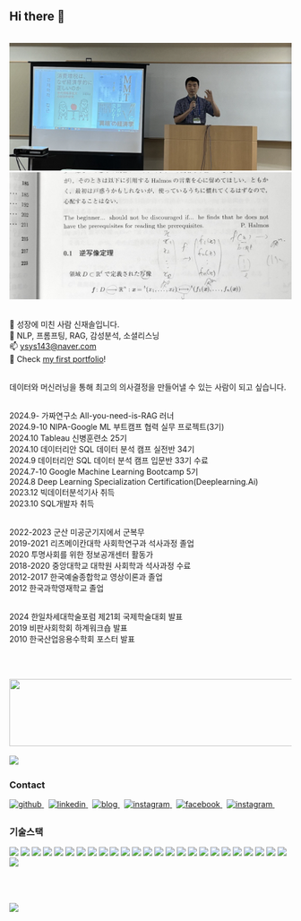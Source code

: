 <!--타이틀 부분-->
<div align="left">


## Hi there 👋

<br>
 <img src="https://github.com/ysys143/ysys143/blob/main/sympo2.png?raw=true" width=700 /> <br>
 <img src="https://github.com/ysys143/ysys143/blob/main/my_motto.png?raw=true" width=700 />
<br><br/>

🌱 성장에 미친 사람 신재솔입니다.<br/>
📖 NLP, 프롬프팅, RAG, 감성분석, 소셜리스닝<br/>
📫 ysys143@naver.com<br/>
💼 Check <a href="https://drive.google.com/file/d/1UDpnOrvN0_wrrphU8UkVyhQ1wSaRiiTs/view?usp=sharing"> my first portfolio</a>!<br/><br/>

데이터와 머신러닝을 통해 최고의 의사결정을 만들어낼 수 있는 사람이 되고 싶습니다.<br/><br/>


2024.9- 가짜연구소 All-you-need-is-RAG 러너<br/>
2024.9-10 NIPA-Google ML 부트캠프 협력 실무 프로젝트(3기)<br/>
2024.10 Tableau 신병훈련소 25기<br/>
2024.10 데이터리안 SQL 데이터 분석 캠프 실전반 34기 <br/>
2024.9 데이터리안 SQL 데이터 분석 캠프 입문반 33기 수료<br/>
2024.7-10 Google Machine Learning Bootcamp 5기<br/>
2024.8 Deep Learning Specialization Certification(Deeplearning.Ai)<br/>
2023.12 빅데이터분석기사 취득<br/>
2023.10 SQL개발자 취득<br/><br/>

2022-2023 군산 미공군기지에서 군복무<br/>
2019-2021 리츠메이칸대학 사회학연구과 석사과정 졸업<br/>
2020 투명사회를 위한 정보공개센터 활동가<br/>
2018-2020 중앙대학교 대학원 사회학과 석사과정 수료<br/>
2012-2017 한국예술종합학교 영상이론과 졸업<br/>
2012 한국과학영재학교 졸업<br/><br/>

2024 한일차세대학술포럼 제21회 국제학술대회 발표<br/>
2019 비판사회학회 하계워크숍 발표<br/>
2010 한국산업응용수학회 포스터 발표<br/>

<br/><br/>

<a href="https://github.com/devxb/gitanimals">
  <img src="https://render.gitanimals.org/lines/ysys143?pet-id=1" width="1200" height="120"/>
</a>

<a href="https://hits.seeyoufarm.com"><img src="https://hits.seeyoufarm.com/api/count/incr/badge.svg?url=https%3A%2F%2Fgithub.com%2Fysys143%2F&count_bg=%2379C83D&title_bg=%23555555&icon=&icon_color=%23E7E7E7&title=hits&edge_flat=false"/></a>
<br/>

### Contact

<a href="https://github.com/ysys143" target="_blank">
<img src=https://img.shields.io/badge/github-%2324292e.svg?&style=for-the-badge&logo=github&logoColor=white alt=github style="margin-bottom: 5px;" />
</a>&nbsp;
<a href="https://www.linkedin.com/in/jaesol-shin-4368a2238/" target="_blank">
<img src=https://img.shields.io/badge/linkedin-%231E77B5.svg?&style=for-the-badge&logo=linkedin&logoColor=white alt=linkedin style="margin-bottom: 5px;" />
</a>&nbsp;
<a href="https://socml.tistory.com/" target="_blank">
<img src=https://img.shields.io/badge/rss-F88900?style=for-the-badge&logo=rss&logoColor=white alt=blog style="margin-bottom: 5px;" />
</a>&nbsp;
<a href="https://www.kaggle.com/jaesolshin" target="_blank">
<img src=https://img.shields.io/badge/Kaggle-035a7d?style=for-the-badge&logo=kaggle&logoColor=white alt=instagram style="margin-bottom: 5px;" />
</a>&nbsp;
<a href="https://www.facebook.com/sol1917" target="_blank">
<img src=https://img.shields.io/badge/facebook-%232E87FB.svg?&style=for-the-badge&logo=facebook&logoColor=white alt=facebook style="margin-bottom: 5px;" />
</a>&nbsp;
<a href="https://www.instagram.com/roomnumber103" target="_blank">
<img src=https://img.shields.io/badge/instagram-%23000000.svg?&style=for-the-badge&logo=instagram&logoColor=white&color=dd2a7b alt=instagram style="margin-bottom: 5px;" />
</a>&nbsp;

### 기술스택

<img src="https://img.shields.io/badge/Python-3776AB?style=for-the-badge&logo=Python&logoColor=white">
<img src="https://img.shields.io/badge/Matplotlib-%23ffffff.svg?style=for-the-badge&logo=Matplotlib&logoColor=black">
<img src="https://img.shields.io/badge/numpy-%23013243.svg?style=for-the-badge&logo=numpy&logoColor=white">
<img src="https://img.shields.io/badge/pandas-%23150458.svg?style=for-the-badge&logo=pandas&logoColor=white">
<img src="https://img.shields.io/badge/scikit--learn-%23F7931E.svg?style=for-the-badge&logo=scikit-learn&logoColor=white">
<img src="https://img.shields.io/badge/PyTorch-%23EE4C2C.svg?style=for-the-badge&logo=PyTorch&logoColor=white">
<img src="https://img.shields.io/badge/Keras-D00000?style=for-the-badge&logo=Keras&logoColor=white">
<img src="https://img.shields.io/badge/Selenium-43B02A?style=for-the-badge&logo=Selenium&logoColor=white">
<img src="https://img.shields.io/badge/MySQL-4479A1?style=for-the-badge&logo=MySQL&logoColor=white">
<img src="https://img.shields.io/badge/r-%23276DC3.svg?style=for-the-badge&logo=r&logoColor=white">

<img src="https://img.shields.io/badge/chatGPT-74aa9c?style=for-the-badge&logo=openai&logoColor=white">
<img src="https://img.shields.io/badge/Flask-000000?style=for-the-badge&logo=Flask&logoColor=white">

<img src="https://img.shields.io/badge/Visual%20Studio%20Code-0078d7.svg?style=for-the-badge&logo=visual-studio-code&logoColor=white">
<img src="https://img.shields.io/badge/Google Colab-F9AB00?style=for-the-badge&logo=Google Colab&logoColor=white">
<img src="https://img.shields.io/badge/RStudio-4285F4?style=for-the-badge&logo=rstudio&logoColor=white">
<img src="https://img.shields.io/badge/Anaconda-%2344A833.svg?style=for-the-badge&logo=anaconda&logoColor=white">

<img src="https://img.shields.io/badge/git-%23F05033.svg?style=for-the-badge&logo=git&logoColor=white">
<img src="https://img.shields.io/badge/github-%23121011.svg?style=for-the-badge&logo=github&logoColor=white">

<img src="https://img.shields.io/badge/Discord-%235865F2.svg?style=for-the-badge&logo=discord&logoColor=white">
<img src="https://img.shields.io/badge/Notion-%23000000.svg?style=for-the-badge&logo=notion&logoColor=white">
<img src="https://img.shields.io/badge/Slack-4A154B?style=for-the-badge&logo=slack&logoColor=white">
<img src="https://img.shields.io/badge/Telegram-2CA5E0?style=for-the-badge&logo=telegram&logoColor=white">
<img src="https://img.shields.io/badge/Google%20Drive-4285F4?style=for-the-badge&logo=googledrive&logoColor=white">

<img src="https://img.shields.io/badge/figma-%23F24E1E.svg?style=for-the-badge&logo=figma&logoColor=white">
<img src="https://img.shields.io/badge/Canva-%2300C4CC.svg?style=for-the-badge&logo=Canva&logoColor=white">
<img src="https://img.shields.io/badge/Adobe%20InDesign-49021F?style=for-the-badge&logo=adobeindesign&logoColor=white">

<br/><br/>

<img height="180em" src="https://github-readme-stats-git-masterrstaa-rickstaa.vercel.app/api/top-langs/?username=ysys143&layout=compact" />                       
<!--
![Top Langs](https://github-readme-stats.vercel.app/api/top-langs/?username=ysys143&layout=compact)
-->  
</p>
